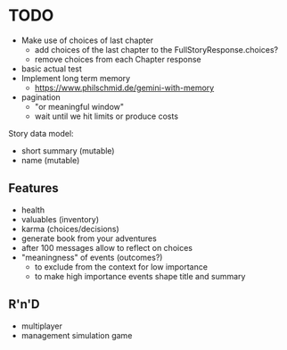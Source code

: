 TODO
====

- Make use of choices of last chapter
  - add choices of the last chapter to the FullStoryResponse.choices?
  - remove choices from each Chapter response
- basic actual test
- Implement long term memory
  - https://www.philschmid.de/gemini-with-memory
- pagination
  - "or meaningful window"
  - wait until we hit limits or produce costs

Story data model:
- short summary (mutable)
- name (mutable)

## Features
- health
- valuables (inventory)
- karma (choices/decisions)
- generate book from your adventures
- after 100 messages allow to reflect on choices
- "meaningness" of events (outcomes?)
  - to exclude from the context for low importance
  - to make high importance events shape title and summary

## R'n'D
- multiplayer
- management simulation game
